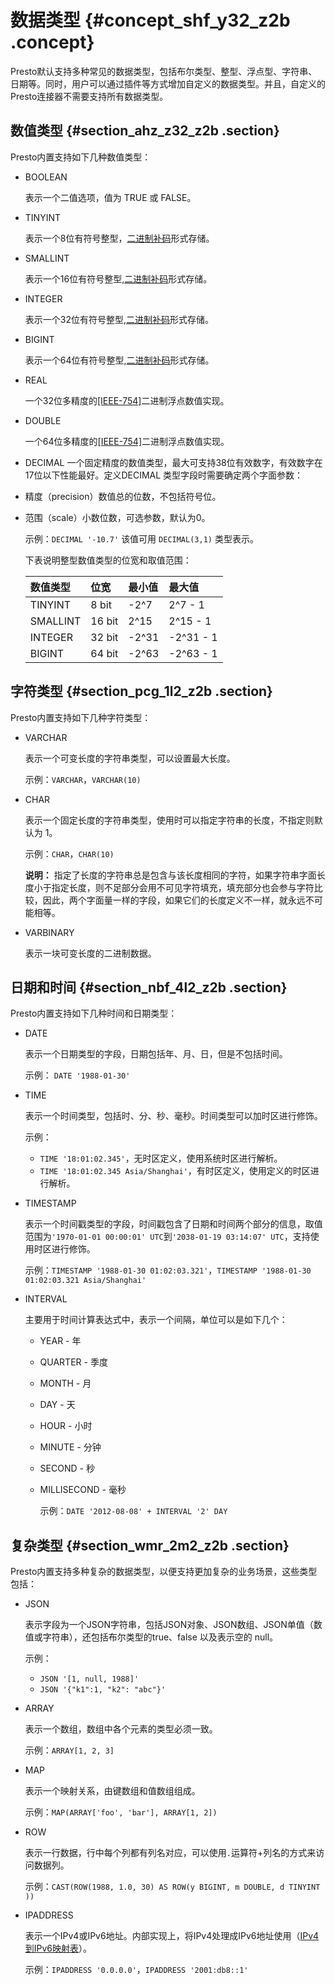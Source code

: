 # 数据类型 {#concept_shf_y32_z2b .concept}

Presto默认支持多种常见的数据类型，包括布尔类型、整型、浮点型、字符串、日期等。同时，用户可以通过插件等方式增加自定义的数据类型。并且，自定义的Presto连接器不需要支持所有数据类型。

## 数值类型 {#section_ahz_z32_z2b .section}

Presto内置支持如下几种数值类型：

-   BOOLEAN

    表示一个二值选项，值为 TRUE 或 FALSE。

-   TINYINT

    表示一个8位有符号整型，[二进制补码](https://en.wikipedia.org/wiki/Two%27s_complement)形式存储。

-   SMALLINT

    表示一个16位有符号整型,[二进制补码](https://en.wikipedia.org/wiki/Two%27s_complement)形式存储。

-   INTEGER

    表示一个32位有符号整型,[二进制补码](https://en.wikipedia.org/wiki/Two%27s_complement)形式存储。

-   BIGINT

    表示一个64位有符号整型,[二进制补码](https://en.wikipedia.org/wiki/Two%27s_complement)形式存储。

-   REAL

    一个32位多精度的[\[IEEE-754\]](https://en.wikipedia.org/wiki/IEEE_754)二进制浮点数值实现。

-   DOUBLE

    一个64位多精度的[\[IEEE-754\]](https://en.wikipedia.org/wiki/IEEE_754)二进制浮点数值实现。

-   DECIMAL 一个固定精度的数值类型，最大可支持38位有效数字，有效数字在17位以下性能最好。定义DECIMAL 类型字段时需要确定两个字面参数：

-   精度（precision）数值总的位数，不包括符号位。
-   范围（scale）小数位数，可选参数，默认为0。

    示例：`DECIMAL '-10.7'` 该值可用 `DECIMAL(3,1)` 类型表示。

    下表说明整型数值类型的位宽和取值范围：

    |数值类型|位宽|最小值|最大值|
    |:---|:-|:--|:--|
    |TINYINT|8 bit|-2^7|2^7 - 1|
    |SMALLINT|16 bit|2^15|2^15 - 1|
    |INTEGER|32 bit|-2^31|-2^31 - 1|
    |BIGINT|64 bit|-2^63|-2^63 - 1|


## 字符类型 {#section_pcg_1l2_z2b .section}

Presto内置支持如下几种字符类型：

-   VARCHAR

    表示一个可变长度的字符串类型，可以设置最大长度。

    示例：`VARCHAR`，`VARCHAR(10)`

-   CHAR

    表示一个固定长度的字符串类型，使用时可以指定字符串的长度，不指定则默认为 1。

    示例：`CHAR`，`CHAR(10)` 

    **说明：** 指定了长度的字符串总是包含与该长度相同的字符，如果字符串字面长度小于指定长度，则不足部分会用不可见字符填充，填充部分也会参与字符比较，因此，两个字面量一样的字段，如果它们的长度定义不一样，就永远不可能相等。

-   VARBINARY

    表示一块可变长度的二进制数据。


## 日期和时间 {#section_nbf_4l2_z2b .section}

Presto内置支持如下几种时间和日期类型：

-   DATE

    表示一个日期类型的字段，日期包括年、月、日，但是不包括时间。

    示例： `DATE '1988-01-30'`

-   TIME

    表示一个时间类型，包括时、分、秒、毫秒。时间类型可以加时区进行修饰。

    示例：

    -   `TIME '18:01:02.345'`，无时区定义，使用系统时区进行解析。
    -   `TIME '18:01:02.345 Asia/Shanghai'`，有时区定义，使用定义的时区进行解析。
-   TIMESTAMP

    表示一个时间戳类型的字段，时间戳包含了日期和时间两个部分的信息，取值范围为`'1970-01-01 00:00:01' UTC`到`'2038-01-19 03:14:07' UTC`，支持使用时区进行修饰。

    示例：`TIMESTAMP '1988-01-30 01:02:03.321'`，`TIMESTAMP '1988-01-30 01:02:03.321 Asia/Shanghai'`

-   INTERVAL

    主要用于时间计算表达式中，表示一个间隔，单位可以是如下几个：

    -   YEAR - 年
    -   QUARTER - 季度
    -   MONTH - 月
    -   DAY - 天
    -   HOUR - 小时
    -   MINUTE - 分钟
    -   SECOND - 秒
    -   MILLISECOND - 毫秒

        示例：`DATE '2012-08-08' + INTERVAL '2' DAY`


## 复杂类型 {#section_wmr_2m2_z2b .section}

Presto内置支持多种复杂的数据类型，以便支持更加复杂的业务场景，这些类型包括：

-   JSON

    表示字段为一个JSON字符串，包括JSON对象、JSON数组、JSON单值（数值或字符串），还包括布尔类型的true、false 以及表示空的 null。

    示例：

    -   `JSON '[1, null, 1988]'`
    -   `JSON '{"k1":1, "k2": "abc"}'`
-   ARRAY

    表示一个数组，数组中各个元素的类型必须一致。

    示例：`ARRAY[1, 2, 3]`

-   MAP

    表示一个映射关系，由键数组和值数组组成。

    示例：`MAP(ARRAY['foo', 'bar'], ARRAY[1, 2])`

-   ROW

    表示一行数据，行中每个列都有列名对应，可以使用`.`运算符+列名的方式来访问数据列。

    示例：`CAST(ROW(1988, 1.0, 30) AS ROW(y BIGINT, m DOUBLE, d TINYINT ))`

-   IPADDRESS

    表示一个IPv4或IPv6地址。内部实现上，将IPv4处理成IPv6地址使用（[IPv4到IPv6映射表](https://tools.ietf.org/html/rfc4291.html#section-2.5.5.2)）。

    示例：`IPADDRESS '0.0.0.0'`，`IPADDRESS '2001:db8::1'`


